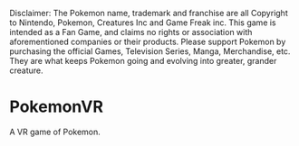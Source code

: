 Disclaimer: The Pokemon name, trademark and franchise are all Copyright to Nintendo, Pokemon, Creatures Inc and Game Freak inc. This game is intended as a Fan Game, and claims no rights or association with aforementioned companies or their products. Please support Pokemon by purchasing the official Games, Television Series, Manga, Merchandise, etc. They are what keeps Pokemon going and evolving into greater, grander creature.

# PokemonVR

A VR game of Pokemon.
